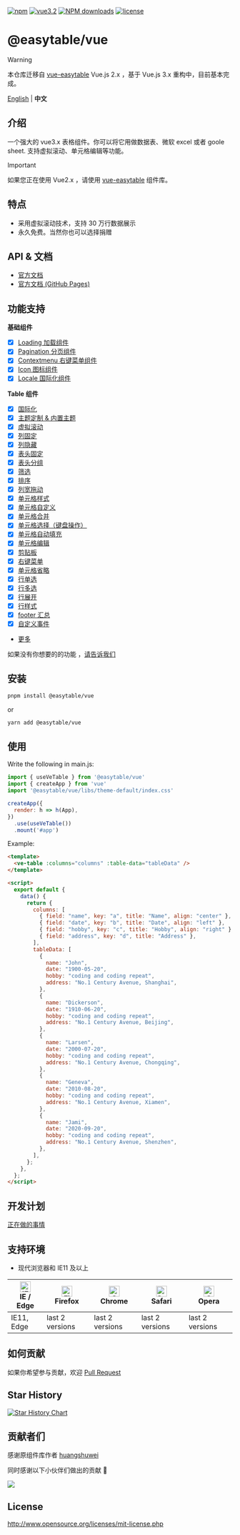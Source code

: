 [![npm](https://img.shields.io/npm/v/@easytable/vue.svg)](https://www.npmjs.com/package/@easytable/vue)
[![vue3.2](https://img.shields.io/badge/vue-3.2+-brightgreen.svg)](https://vuejs.org/)
[![NPM downloads](https://img.shields.io/npm/dm/@easytable/vue.svg?style=flat)](https://npmjs.org/package/@easytable/vue)
[![license](https://img.shields.io/npm/l/@easytable/vue.svg?maxAge=2592000)](http://www.opensource.org/licenses/mit-license.php)

# @easytable/vue

> [!WARNING]
> 本仓库迁移自 [vue-easytable](https://github.com/huangshuwei/vue-easytable) Vue.js 2.x ，基于 Vue.js 3.x 重构中，目前基本完成。

[English](./README-EN.md) | **中文**

## 介绍

一个强大的 vue3.x 表格组件。你可以将它用做数据表、微软 excel 或者 goole sheet. 支持虚拟滚动、单元格编辑等功能。

> [!IMPORTANT]
> 如果您正在使用 Vue2.x ，请使用 [vue-easytable](https://github.com/huangshuwei/vue-easytable) 组件库。

## 特点

-   采用虚拟滚动技术，支持 30 万行数据展示
-   永久免费。当然你也可以选择捐赠

## API & 文档

-   [官方文档](https://easytable.kohai.top/)
-   [官方文档 (GitHub Pages)](https://kohaiy.github.io/easytable/)

## 功能支持

**基础组件**

-   [x] [Loading 加载组件](https://easytable.kohai.top/#/zh/doc/base/loading)
-   [x] [Pagination 分页组件](https://easytable.kohai.top/#/zh/doc/base/pagination)
-   [x] [Contextmenu 右键菜单组件](https://easytable.kohai.top/#/zh/doc/base/contextmenu)
-   [x] [Icon 图标组件](https://easytable.kohai.top/#/zh/doc/base/icon)
-   [x] [Locale 国际化组件](https://easytable.kohai.top/#/zh/doc/base/locale)

**Table 组件**

-   [x] [国际化](https://easytable.kohai.top/#/zh/doc/locale)
-   [x] [主题定制 & 内置主题](https://easytable.kohai.top/#/zh/doc/theme)
-   [x] [虚拟滚动](https://easytable.kohai.top/#/zh/doc/table/virtual-scroll)
-   [x] [列固定](https://easytable.kohai.top/#/zh/doc/table/column-fixed)
-   [x] [列隐藏](https://easytable.kohai.top/#/zh/doc/table/column-hidden)
-   [x] [表头固定](https://easytable.kohai.top/#/zh/doc/table/header-fixed)
-   [x] [表头分组](https://easytable.kohai.top/#/zh/doc/table/header-grouping)
-   [x] [筛选](https://easytable.kohai.top/#/zh/doc/table/header-filter)
-   [x] [排序](https://easytable.kohai.top/#/zh/doc/table/header-sort)
-   [x] [列宽拖动](https://happy-coding-clans.github.io/vue-easytable/#/zh/doc/table/column-resize)
-   [x] [单元格样式](https://easytable.kohai.top/#/zh/doc/table/cell-style)
-   [x] [单元格自定义](https://easytable.kohai.top/#/zh/doc/table/cell-custom)
-   [x] [单元格合并](https://easytable.kohai.top/#/zh/doc/table/cell-span)
-   [x] [单元格选择（键盘操作）](https://easytable.kohai.top/#/zh/doc/table/cell-selection)
-   [x] [单元格自动填充](https://easytable.kohai.top/#/zh/doc/table/cell-autofill)
-   [x] [单元格编辑](https://easytable.kohai.top/#/zh/doc/table/cell-edit)
-   [x] [剪贴板](https://easytable.kohai.top/#/zh/doc/table/clipboard)
-   [x] [右键菜单](https://easytable.kohai.top/#/zh/doc/table/contextmenu)
-   [x] [单元格省略](https://easytable.kohai.top/#/zh/doc/table/cell-ellipsis)
-   [x] [行单选](https://easytable.kohai.top/#/zh/doc/table/row-radio)
-   [x] [行多选](https://easytable.kohai.top/#/zh/doc/table/row-checkbox)
-   [x] [行展开](https://easytable.kohai.top/#/zh/doc/table/row-expand)
-   [x] [行样式](https://easytable.kohai.top/#/zh/doc/table/row-style)
-   [x] [footer 汇总](https://easytable.kohai.top/#/zh/doc/table/footer-summary)
-   [x] [自定义事件](https://easytable.kohai.top/#/zh/doc/table/event-custom)
-   [更多](https://easytable.kohai.top)

如果没有你想要的的功能
，[请告诉我们](http://happy-coding-clans.github.io/issue-template-generater/#/zh)

## 安装

```sh
pnpm install @easytable/vue
```

or

```sh
yarn add @easytable/vue
```

## 使用

Write the following in main.js:

```javascript
import { useVeTable } from '@easytable/vue'
import { createApp } from 'vue'
import '@easytable/vue/libs/theme-default/index.css'

createApp({
  render: h => h(App),
})
  .use(useVeTable())
  .mount('#app')
```

Example:

```html
<template>
  <ve-table :columns="columns" :table-data="tableData" />
</template>

<script>
  export default {
    data() {
      return {
        columns: [
          { field: "name", key: "a", title: "Name", align: "center" },
          { field: "date", key: "b", title: "Date", align: "left" },
          { field: "hobby", key: "c", title: "Hobby", align: "right" },
          { field: "address", key: "d", title: "Address" },
        ],
        tableData: [
          {
            name: "John",
            date: "1900-05-20",
            hobby: "coding and coding repeat",
            address: "No.1 Century Avenue, Shanghai",
          },
          {
            name: "Dickerson",
            date: "1910-06-20",
            hobby: "coding and coding repeat",
            address: "No.1 Century Avenue, Beijing",
          },
          {
            name: "Larsen",
            date: "2000-07-20",
            hobby: "coding and coding repeat",
            address: "No.1 Century Avenue, Chongqing",
          },
          {
            name: "Geneva",
            date: "2010-08-20",
            hobby: "coding and coding repeat",
            address: "No.1 Century Avenue, Xiamen",
          },
          {
            name: "Jami",
            date: "2020-09-20",
            hobby: "coding and coding repeat",
            address: "No.1 Century Avenue, Shenzhen",
          },
        ],
      };
    },
  };
</script>
```

## 开发计划

[正在做的事情](https://github.com/kohaiy/easytable/projects)

## 支持环境

-   现代浏览器和 IE11 及以上

| [<img src="https://raw.githubusercontent.com/alrra/browser-logos/master/src/edge/edge_48x48.png" alt="IE / Edge" width="24px" height="24px" />](http://godban.github.io/browsers-support-badges/)</br>IE / Edge | [<img src="https://raw.githubusercontent.com/alrra/browser-logos/master/src/firefox/firefox_48x48.png" alt="Firefox" width="24px" height="24px" />](http://godban.github.io/browsers-support-badges/)</br>Firefox | [<img src="https://raw.githubusercontent.com/alrra/browser-logos/master/src/chrome/chrome_48x48.png" alt="Chrome" width="24px" height="24px" />](http://godban.github.io/browsers-support-badges/)</br>Chrome | [<img src="https://raw.githubusercontent.com/alrra/browser-logos/master/src/safari/safari_48x48.png" alt="Safari" width="24px" height="24px" />](http://godban.github.io/browsers-support-badges/)</br>Safari | [<img src="https://raw.githubusercontent.com/alrra/browser-logos/master/src/opera/opera_48x48.png" alt="Opera" width="24px" height="24px" />](http://godban.github.io/browsers-support-badges/)</br>Opera |
| --------------------------------------------------------------------------------------------------------------------------------------------------------------------------------------------------------------- | ----------------------------------------------------------------------------------------------------------------------------------------------------------------------------------------------------------------- | ------------------------------------------------------------------------------------------------------------------------------------------------------------------------------------------------------------- | ------------------------------------------------------------------------------------------------------------------------------------------------------------------------------------------------------------- | --------------------------------------------------------------------------------------------------------------------------------------------------------------------------------------------------------- |
| IE11, Edge                                                                                                                                                                                                      | last 2 versions                                                                                                                                                                                                   | last 2 versions                                                                                                                                                                                               | last 2 versions                                                                                                                                                                                               | last 2 versions                                                                                                                                                                                           |

## 如何贡献

如果你希望参与贡献，欢迎
[Pull Request](https://github.com/kohaiy/easytable/pulls)

## Star History

[![Star History Chart](https://api.star-history.com/svg?repos=kohaiy/easytable&type=Date)](https://star-history.com/#kohaiy/easytable&Date)

## 贡献者们

感谢原组件库作者 [huangshuwei](https://github.com/huangshuwei)

同时感谢以下小伙伴们做出的贡献 🙏

<a href="https://github.com/kohaiy/easytable/graphs/contributors">
  <img src="https://contrib.rocks/image?repo=kohaiy/easytable" />
</a>

## License

http://www.opensource.org/licenses/mit-license.php

